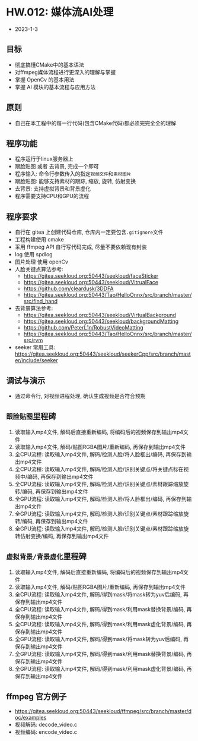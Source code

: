 
# HW.012: 媒体流AI处理
- 2023-1-3

## 目标
- 彻底搞懂CMake中的基本语法
- 对ffmpeg媒体流程进行更深入的理解与掌握
- 掌握 OpenCv 的基本用法 
- 掌握 AI 模块的基本流程与应用方法

## 原则
- 自己在本工程中的每一行代码(包含CMake代码)都必须完完全全的理解

## 程序功能
- 程序运行于linux服务器上
- 跟脸贴图 或者 去背景, 完成一个即可
- 程序输入: 命令行参数传入的指定`视频文件`和`素材图片`
- 跟脸贴图: 能够支持素材的跟踪, 缩放, 旋转, 仿射变换
- 去背景: 支持虚拟背景和背景虚化
- 程序需要支持CPU和GPU的流程

## 程序要求
- 自行在 gitea 上创建代码仓库, 仓库内一定要包含`.gitignore`文件
- 工程构建使用 cmake
- 采用 ffmpeg API 自行写代码完成, 尽量不要依赖现有封装
- log 使用 spdlog 
- 图片处理 使用 openCv
- 人脸关键点算法参考: 
  - https://gitea.seekloud.org:50443/seekloud/faceSticker
  - https://gitea.seekloud.org:50443/seekloud/VitrualFace
  - https://github.com/cleardusk/3DDFA
  - https://gitea.seekloud.org:50443/Tao/HelloOnnx/src/branch/master/src/find_hand
- 去背景算法参考: 
  - https://gitea.seekloud.org:50443/seekloud/VirtualBackground
  - https://gitea.seekloud.org:50443/seekloud/backgroundMatting
  - https://github.com/PeterL1n/RobustVideoMatting
  - https://gitea.seekloud.org:50443/Tao/HelloOnnx/src/branch/master/src/rvm
- seeker 常用工具: https://gitea.seekloud.org:50443/seekloud/seekerCpp/src/branch/master/include/seeker



## 调试与演示
- 通过命令行, 对视频进程处理, 确认生成视频是否符合预期


## `跟脸贴图`里程碑
1. 读取输入mp4文件, 解码后直接重新编码, 将编码后的视频保存到输出mp4文件
2. 读取输入mp4文件, 解码/贴图RGBA图片/重新编码, 再保存到输出mp4文件
3. 全CPU流程: 读取输入mp4文件, 解码/检测人脸/将人脸框出/编码, 再保存到输出mp4文件
4. 全CPU流程: 读取输入mp4文件, 解码/检测人脸/识别关键点/将关键点标在视频中/编码, 再保存到输出mp4文件
5. 全CPU流程: 读取输入mp4文件, 解码/检测人脸/识别关键点/素材跟踪缩放旋转/编码, 再保存到输出mp4文件
6. 全GPU流程: 读取输入mp4文件, 解码/检测人脸/将人脸框出/编码, 再保存到输出mp4文件
7. 全GPU流程: 读取输入mp4文件, 解码/检测人脸/识别关键点/素材跟踪缩放旋转/编码, 再保存到输出mp4文件
8. 全GPU流程: 读取输入mp4文件, 解码/检测人脸/识别关键点/素材跟踪缩放旋转仿射变换/编码, 再保存到输出mp4文件


## `虚拟背景/背景虚化`里程碑
1. 读取输入mp4文件, 解码后直接重新编码, 将编码后的视频保存到输出mp4文件
2. 读取输入mp4文件, 解码/贴图RGBA图片/重新编码, 再保存到输出mp4文件
3. 全CPU流程: 读取输入mp4文件, 解码/得到mask/将mask转为yuv后编码, 再保存到输出mp4文件
4. 全CPU流程: 读取输入mp4文件, 解码/得到mask/利用mask替换背景/编码, 再保存到输出mp4文件
5. 全CPU流程: 读取输入mp4文件, 解码/得到mask/利用mask虚化背景/编码, 再保存到输出mp4文件
6. 全GPU流程: 读取输入mp4文件, 解码/得到mask/将mask转为yuv后编码, 再保存到输出mp4文件
7. 全GPU流程: 读取输入mp4文件, 解码/得到mask/利用mask替换背景/编码, 再保存到输出mp4文件
8. 全GPU流程: 读取输入mp4文件, 解码/得到mask/利用mask虚化背景/编码, 再保存到输出mp4文件



## ffmpeg 官方例子
- https://gitea.seekloud.org:50443/seekloud/ffmpeg/src/branch/master/doc/examples
- 视频解码: decode_video.c
- 视频编码: encode_video.c